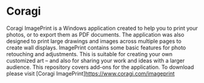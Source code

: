 # Coragi
Coragi ImagePrint is a Windows application created to help you to print your photos, or to export them as PDF documents. The application was also designed to print large drawings and images across multiple pages to create wall displays. ImagePrint contains some basic features for photo retouching and adjustments. This is suitable for creating your own customized art – and also for sharing your work and ideas with a larger audience. 
This repository covers add-ons for the application.
To download please visit [Coragi ImagePrint]https://www.coragi.com/imageprint
